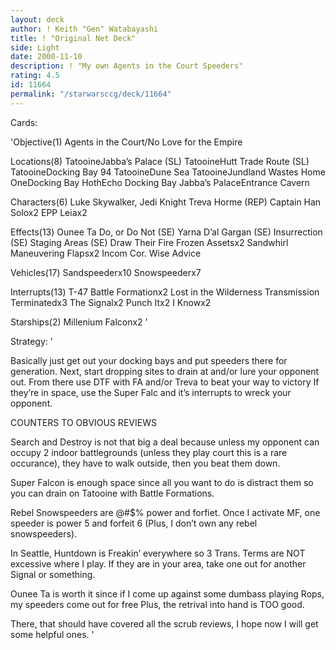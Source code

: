 ```yaml
---
layout: deck
author: ! Keith "Gen" Watabayashi
title: ! "Original Net Deck"
side: Light
date: 2000-11-10
description: ! "My own Agents in the Court Speeders"
rating: 4.5
id: 11664
permalink: "/starwarsccg/deck/11664"
---
```

Cards: 

'Objective(1)
Agents in the Court/No Love for the Empire

Locations(8)
TatooineJabba’s Palace (SL)
TatooineHutt Trade Route (SL)
TatooineDocking Bay 94
TatooineDune Sea
TatooineJundland Wastes
Home OneDocking Bay
HothEcho Docking Bay
Jabba’s PalaceEntrance Cavern

Characters(6)
Luke Skywalker, Jedi Knight
Treva Horme (REP)
Captain Han Solox2
EPP Leiax2

Effects(13)
Ounee Ta
Do, or Do Not (SE)
Yarna D’al Gargan (SE)
Insurrection (SE)
Staging Areas (SE)
Draw Their Fire
Frozen Assetsx2
Sandwhirl
Maneuvering Flapsx2
Incom Cor.
Wise Advice

Vehicles(17)
Sandspeederx10
Snowspeederx7

Interrupts(13)
T-47 Battle Formationx2
Lost in the Wilderness
Transmission Terminatedx3
The Signalx2
Punch Itx2
I Knowx2

Starships(2)
Millenium Falconx2 '

Strategy: '

Basically just get out your docking bays and put speeders there for generation. Next, start dropping sites to drain at and/or lure your opponent out. From there use DTF with FA and/or Treva to beat your way to victory If they’re in space, use the Super Falc and it’s interrupts to wreck your opponent.

COUNTERS TO OBVIOUS REVIEWS

Search and Destroy is not that big a deal because unless my opponent can occupy 2 indoor battlegrounds (unless they play court this is a rare occurance), they have to walk outside, then you beat them down.

Super Falcon is enough space since all you want to do is distract them so you can drain on Tatooine with Battle Formations.

Rebel Snowspeeders are @#$% power and forfiet. Once I activate MF, one speeder is power 5 and forfeit 6 (Plus, I don’t own any rebel snowspeeders).

In Seattle, Huntdown is Freakin’ everywhere so 3 Trans. Terms are NOT excessive where I play. If they are in your area, take one out for another Signal or something.

Ounee Ta is worth it since if I come up against some dumbass playing Rops, my speeders come out for free Plus, the retrival into hand is TOO good.

There, that should have covered all the scrub reviews, I hope now I will get some helpful ones. '

